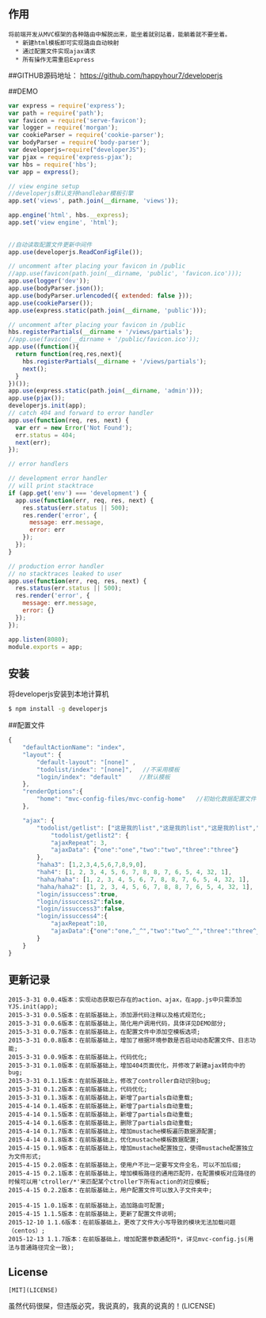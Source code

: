## 作用

    将前端开发从MVC框架的各种路由中解脱出来，能坐着就别站着，能躺着就不要坐着。
      * 新建html模板即可实现路由自动映射
      * 通过配置文件实现ajax请求
      * 所有操作无需重启Express

##GITHUB源码地址：
    https://github.com/happyhour7/developerjs
      
##DEMO  
```js
var express = require('express');
var path = require('path');
var favicon = require('serve-favicon');
var logger = require('morgan');
var cookieParser = require('cookie-parser');
var bodyParser = require('body-parser');
var developerjs=require("developerJS");
var pjax = require('express-pjax');
var hbs = require('hbs');
var app = express();

// view engine setup
//developerjs默认支持handlebar模板引擎 
app.set('views', path.join(__dirname, 'views'));

app.engine('html', hbs.__express);
app.set('view engine', 'html');
 
 
//自动读取配置文件更新中间件 
app.use(developerjs.ReadConFigFile());

// uncomment after placing your favicon in /public
//app.use(favicon(path.join(__dirname, 'public', 'favicon.ico')));
app.use(logger('dev'));
app.use(bodyParser.json());
app.use(bodyParser.urlencoded({ extended: false }));
app.use(cookieParser());
app.use(express.static(path.join(__dirname, 'public')));

// uncomment after placing your favicon in /public
hbs.registerPartials(__dirname + '/views/partials');
//app.use(favicon(__dirname + '/public/favicon.ico'));
app.use((function(){
  return function(req,res,next){
    hbs.registerPartials(__dirname + '/views/partials');
    next();
  }
})());
app.use(express.static(path.join(__dirname, 'admin')));
app.use(pjax());
developerjs.init(app);
// catch 404 and forward to error handler
app.use(function(req, res, next) {
  var err = new Error('Not Found');
  err.status = 404;
  next(err);
});

// error handlers

// development error handler
// will print stacktrace
if (app.get('env') === 'development') {
  app.use(function(err, req, res, next) {
    res.status(err.status || 500);
    res.render('error', {
      message: err.message,
      error: err
    });
  });
}

// production error handler
// no stacktraces leaked to user
app.use(function(err, req, res, next) {
  res.status(err.status || 500);
  res.render('error', {
    message: err.message,
    error: {}
  });
});

app.listen(8080);
module.exports = app;

```



## 安装

  将developerjs安装到本地计算机

```bash
$ npm install -g developerjs
```


##配置文件

```js
{
    "defaultActionName": "index",           
    "layout": {
        "default-layout": "[none]" ,   
        "todolist/index": "[none]",   //不采用模板
        "login/index": "default"     //默认模板       
    },
    "renderOptions":{
        "home": "mvc-config-files/mvc-config-home"   //初始化数据配置文件    
    },

    "ajax": {
        "todolist/getlist": ["这是我的list","这是我的list","这是我的list","这是我的list","这是我的list","这是我的list","这是我的list","这是我的list"],
            "todolist/getlist2": {
            "ajaxRepeat": 3,                                            
            "ajaxData": {"one":"one","two":"two","three":"three"}       
        },
        "haha3": [1,2,3,4,5,6,7,8,9,0],
        "hah4": [1, 2, 3, 4, 5, 6, 7, 8, 8, 7, 6, 5, 4, 32, 1],
        "haha/haha": [1, 2, 3, 4, 5, 6, 7, 8, 8, 7, 6, 5, 4, 32, 1],
        "haha/haha2": [1, 2, 3, 4, 5, 6, 7, 8, 8, 7, 6, 5, 4, 32, 1],
        "login/issuccess":true,
        "login/issuccess2":false,
        "login/issuccess3":false,
        "login/issuccess4":{
            "ajaxRepeat":10,
            "ajaxData":{"one":"one,^_^","two":"two^_^","three":"three^_^"}
        }
    }
}
```

## 更新记录
    2015-3-31 0.0.4版本：实现动态获取已存在的action、ajax，在app.js中只需添加YJS.init(app);
    2015-3-31 0.0.5版本：在前版基础上，添加源代码注释以及格式规范化;
    2015-3-31 0.0.6版本：在前版基础上，简化用户调用代码，具体详见DEMO部分;
    2015-3-31 0.0.7版本：在前版基础上，在配置文件中添加空模板选项;
    2015-3-31 0.0.8版本：在前版基础上，增加了根据环境参数是否启动动态配置文件、日志功能;
    2015-3-31 0.0.9版本：在前版基础上，代码优化;
    2015-3-31 0.1.0版本：在前版基础上，增加404页面优化，并修改了新建ajax转向中的bug;
    2015-3-31 0.1.1版本：在前版基础上，修改了controller自动识别bug;
    2015-3-31 0.1.2版本：在前版基础上，代码优化;
    2015-3-31 0.1.3版本：在前版基础上，新增了partials自动重载;
    2015-4-14 0.1.4版本：在前版基础上，新增了partials自动重载;
    2015-4-14 0.1.5版本：在前版基础上，新增了partials自动重载;
    2015-4-14 0.1.6版本：在前版基础上，删除了partials自动重载;
    2015-4-14 0.1.7版本：在前版基础上，增加mustache模板遍历数据源配置;
    2015-4-14 0.1.8版本：在前版基础上，优化mustache模板数据配置;
    2015-4-15 0.1.9版本：在前版基础上，增加mustache配置独立，使得mustache配置独立为文件形式;
    2015-4-15 0.2.0版本：在前版基础上，使用户不比一定要写文件全名，可以不加后缀;
    2015-4-15 0.2.1版本：在前版基础上，增加模板路径的通用匹配符，在配置模板对应路径的时候可以用'ctroller/*'来匹配某个ctroller下所有action的对应模板;
    2015-4-15 0.2.2版本：在前版基础上，用户配置文件可以放入子文件夹中;

    2015-4-15 1.0.1版本：在前版基础上，追加路由可配置;
    2015-4-15 1.1.5版本：在前版基础上，更新了配置文件说明;
    2015-12-10 1.1.6版本：在前版基础上，更改了文件大小写导致的模块无法加载问题（centos）;
    2015-12-13 1.1.7版本：在前版基础上，增加配置参数通配符*，详见mvc-config.js(用法与普通路径完全一致);
    
## License
    [MIT](LICENSE)
  虽然代码很屎，但违版必究，我说真的，我真的说真的！(LICENSE)
